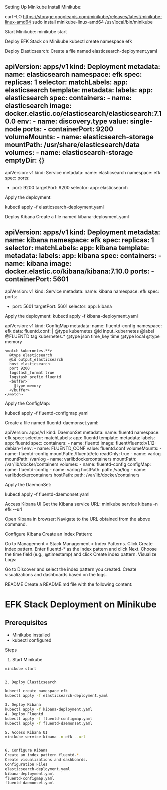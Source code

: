 Setting Up Minikube
Install Minikube:

curl -LO https://storage.googleapis.com/minikube/releases/latest/minikube-linux-amd64
sudo install minikube-linux-amd64 /usr/local/bin/minikube

Start Minikube:
minikube start

 Deploy EFK Stack on Minikube
kubectl create namespace efk

Deploy Elasticsearch:
Create a file named elasticsearch-deployment.yaml


apiVersion: apps/v1
kind: Deployment
metadata:
  name: elasticsearch
  namespace: efk
spec:
  replicas: 1
  selector:
    matchLabels:
      app: elasticsearch
  template:
    metadata:
      labels:
        app: elasticsearch
    spec:
      containers:
      - name: elasticsearch
        image: docker.elastic.co/elasticsearch/elasticsearch:7.10.0
        env:
        - name: discovery.type
          value: single-node
        ports:
        - containerPort: 9200
        volumeMounts:
        - name: elasticsearch-storage
          mountPath: /usr/share/elasticsearch/data
      volumes:
      - name: elasticsearch-storage
        emptyDir: {}
---
apiVersion: v1
kind: Service
metadata:
  name: elasticsearch
  namespace: efk
spec:
  ports:
  - port: 9200
    targetPort: 9200
  selector:
    app: elasticsearch



Apply the deployment:

kubectl apply -f elasticsearch-deployment.yaml


 Deploy Kibana
Create a file named kibana-deployment.yaml

apiVersion: apps/v1
kind: Deployment
metadata:
  name: kibana
  namespace: efk
spec:
  replicas: 1
  selector:
    matchLabels:
      app: kibana
  template:
    metadata:
      labels:
        app: kibana
    spec:
      containers:
      - name: kibana
        image: docker.elastic.co/kibana/kibana:7.10.0
        ports:
        - containerPort: 5601
---
apiVersion: v1
kind: Service
metadata:
  name: kibana
  namespace: efk
spec:
  ports:
  - port: 5601
    targetPort: 5601
  selector:
    app: kibana


Apply the deployment:
kubectl apply -f kibana-deployment.yaml

apiVersion: v1
kind: ConfigMap
metadata:
  name: fluentd-config
  namespace: efk
data:
  fluentd.conf: |
    <source>
      @type kubernetes
      @id input_kubernetes
      @label @FLUENTD
      tag kubernetes.*
      <parse>
        @type json
        time_key time
      </parse>
      <storage>
        @type local
      </storage>
      <buffer>
        @type memory
      </buffer>
    </source>

    <match kubernetes.**>
      @type elasticsearch
      @id output_elasticsearch
      host elasticsearch
      port 9200
      logstash_format true
      logstash_prefix fluentd
      <buffer>
        @type memory
      </buffer>
    </match>

Apply the ConfigMap:

kubectl apply -f fluentd-configmap.yaml


Create a file named fluentd-daemonset.yaml:

apiVersion: apps/v1
kind: DaemonSet
metadata:
  name: fluentd
  namespace: efk
spec:
  selector:
    matchLabels:
      app: fluentd
  template:
    metadata:
      labels:
        app: fluentd
    spec:
      containers:
      - name: fluentd
        image: fluent/fluentd:v1.12-debian-1
        env:
        - name: FLUENTD_CONF
          value: fluentd.conf
        volumeMounts:
        - name: fluentd-config
          mountPath: /fluentd/etc
          readOnly: true
        - name: varlog
          mountPath: /var/log
        - name: varlibdockercontainers
          mountPath: /var/lib/docker/containers
      volumes:
      - name: fluentd-config
        configMap:
          name: fluentd-config
      - name: varlog
        hostPath:
          path: /var/log
      - name: varlibdockercontainers
        hostPath:
          path: /var/lib/docker/containers

Apply the DaemonSet:

kubectl apply -f fluentd-daemonset.yaml


Access Kibana UI
Get the Kibana service URL:
minikube service kibana -n efk --url


Open Kibana in browser:
Navigate to the URL obtained from the above command.

Configure Kibana
Create an Index Pattern:

Go to Management > Stack Management > Index Patterns.
Click Create index pattern.
Enter fluentd-* as the index pattern and click Next.
Choose the time field (e.g., @timestamp) and click Create index pattern.
Visualize Logs:

Go to Discover and select the index pattern you created.
Create visualizations and dashboards based on the logs.

 README
Create a README.md file with the following content:

# EFK Stack Deployment on Minikube

## Prerequisites
- Minikube installed
- kubectl configured

Steps

1. Start Minikube
```bash
minikube start


2. Deploy Elasticsearch

kubectl create namespace efk
kubectl apply -f elasticsearch-deployment.yaml

3. Deploy Kibana
kubectl apply -f kibana-deployment.yaml
4. Deploy Fluentd
kubectl apply -f fluentd-configmap.yaml
kubectl apply -f fluentd-daemonset.yaml

5. Access Kibana UI
minikube service kibana -n efk --url


6. Configure Kibana
Create an index pattern fluentd-*.
Create visualizations and dashboards.
Configuration Files
elasticsearch-deployment.yaml
kibana-deployment.yaml
fluentd-configmap.yaml
fluentd-daemonset.yaml
























